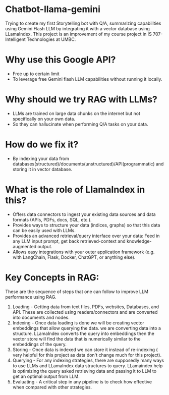 # Chatbot-llama-gemini
Trying to create my first Storytelling bot with Q/A, summarizing capabilities using Gemini Flash LLM by integrating it with a vector database using LLamaIndex. 
This project is an improvement of my course project in IS 707- Intelligent Technologies at UMBC. 

# Why use this Google API?
  - Free up to certain limit
  - To leverage free Gemini flash LLM capabilities without running it locally.
# Why should we try RAG with LLMs?
  - LLMs are trained on large data chunks on the internet but not specifically on your own data.
  - So they can hallucinate when performing Q/A tasks on your data.
# How do we fix it?
  - By indexing your data from databases(structured)/documents(unstructured)/API(programmatic) and storing it in vector database.
# What is the role of LlamaIndex in this?
  - Offers data connectors to ingest your existing data sources and data formats (APIs, PDFs, docs, SQL, etc.).
  - Provides ways to structure your data (indices, graphs) so that this data can be easily used with LLMs.
  - Provides an advanced retrieval/query interface over your data: Feed in any LLM input prompt, get back retrieved-context and knowledge-augmented output.
  - Allows easy integrations with your outer application framework (e.g. with LangChain, Flask, Docker, ChatGPT, or anything else).
# Key Concepts in RAG:
These are the sequence of steps that one can follow to improve LLM performance using RAG.
  1) Loading - Getting data from text files, PDFs, websites, Databases, and API. These are collected using readers/connectors and are converted into documents and nodes.
  2) Indexing - Once data loading is done we will be creating vector embeddings that allow querying the data. we are converting data into a structure. LLamaIndex converts the query into embeddings then the vector store will find the data that is numerically similar to the embeddings of the query.
  3) Storing - Once data is indexed we can store it instead of re-indexing ( very helpful for this project as data don't change much for this project).
  4) Querying - For any indexing strategies, there are supposedly many ways to use LLMs and LLamaIndex data structures to query. LLamaindex help is optimizing the query asked retrieving data and passing it to LLM to get an optimal output from LLM.
  5) Evaluating - A critical step in any pipeline is to check how effective when compared with other strategies.

